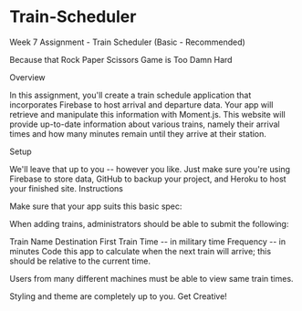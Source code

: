 # Train-Scheduler
Week 7 Assignment - Train Scheduler (Basic - Recommended)

Because that Rock Paper Scissors Game is Too Damn Hard

Overview

In this assignment, you'll create a train schedule application that incorporates Firebase to host arrival and departure data. Your app will retrieve and manipulate this information with Moment.js. This website will provide up-to-date information about various trains, namely their arrival times and how many minutes remain until they arrive at their station.

Setup

We'll leave that up to you -- however you like. Just make sure you're using Firebase to store data, GitHub to backup your project, and Heroku to host your finished site.
Instructions

Make sure that your app suits this basic spec:

When adding trains, administrators should be able to submit the following:

Train Name
Destination
First Train Time -- in military time
Frequency -- in minutes
Code this app to calculate when the next train will arrive; this should be relative to the current time.

Users from many different machines must be able to view same train times.

Styling and theme are completely up to you. Get Creative!

